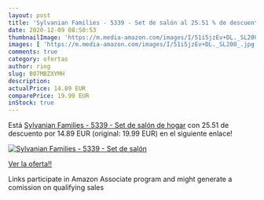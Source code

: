 ```yaml
---
layout: post
title: 'Sylvanian Families - 5339 - Set de salón al 25.51 % de descuento'
date: 2020-12-09 08:50:53
thumbnailImage: 'https://m.media-amazon.com/images/I/51i5jzEv+DL._SL200_.jpg'
images: [ 'https://m.media-amazon.com/images/I/51i5jzEv+DL._SL200_.jpg' ]
comments: true
category: ofertas
author: ring
slug: B07MBZXYMH
description:
actualPrice: 14.89 EUR
comparePrice: 19.99 EUR
inStock: true
---
```


Está [Sylvanian Families - 5339 - Set de salón de hogar](https://www.amazon.es/dp/B07MBZXYMH/?tag=tolees-21) con 25.51 de descuento por 14.89 EUR (original: 19.99 EUR) en el siguiente enlace!

[![Sylvanian Families - 5339 - Set de salón](https://m.media-amazon.com/images/I/51i5jzEv+DL._SL200_.jpg)](https://www.amazon.es/dp/B07MBZXYMH/?tag=tolees-21)

[Ver la oferta!!](https://www.amazon.es/dp/B07MBZXYMH/?tag=tolees-21)

Links participate in Amazon Associate program and might generate a comission on qualifying sales


